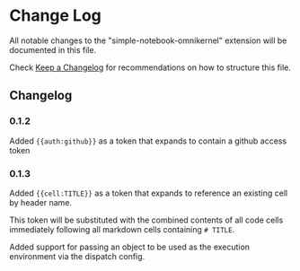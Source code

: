 # Change Log

All notable changes to the "simple-notebook-omnikernel" extension will be documented in this file.

Check [Keep a Changelog](http://keepachangelog.com/) for recommendations on how to structure this file.

## Changelog

### 0.1.2

Added `{{auth:github}}` as a token that expands to contain a github access token

### 0.1.3

Added `{{cell:TITLE}}` as a token that expands to reference an existing cell by header name.

This token will be substituted with the combined contents of all code cells immediately following all markdown cells containing `# TITLE`.

Added support for passing an object to be used as the execution environment via the dispatch config.